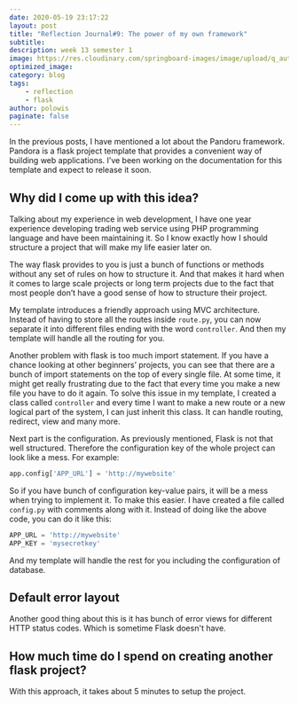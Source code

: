 ```yaml
---
date: 2020-05-19 23:17:22
layout: post
title: "Reflection Journal#9: The power of my own framework"
subtitle:
description: week 13 semester 1
image: https://res.cloudinary.com/springboard-images/image/upload/q_auto,f_auto,fl_lossy/wordpress/2019/07/sb-blog-programming.png
optimized_image:
category: blog
tags:
    - reflection
    - flask
author: polowis
paginate: false
---
```



In the previous posts, I have mentioned a lot about the Pandoru framework. Pandora is a flask project template that provides a convenient way of building web applications. I’ve been working on the documentation for this template and expect to release it soon. 

## Why did I come up with this idea? 
Talking about my experience in web development, I have one year experience developing trading web service using PHP programming language and have been maintaining it. So I know exactly how I should structure a project that will make my life easier later on. 

The way flask provides to you is just a bunch of functions or methods without any set of rules on how to structure it. And that makes it hard when it comes to large scale projects or long term projects due to the fact that most people don’t have a good sense of how to structure their project. 

My template introduces a friendly approach using MVC architecture. Instead of having to store all the routes inside ```route.py```, you can now separate it into different files ending with the word ```controller```. And then my template will handle all the routing for you. 

Another problem with flask is too much import statement. If you have a chance looking at other beginners’ projects, you can see that there are a bunch of import statements on the top of every single file. At some time, it might get really frustrating due to the fact that every time you make a new file you have to do it again. To solve this issue in my template, I created a class called ```controller``` and every time I want to make a new route or a new logical part of the system, I can just inherit this class. It can handle routing, redirect, view and many more. 

Next part is the configuration. As previously mentioned, Flask is not that well structured. Therefore the configuration key of the whole project can look like a mess. For example: 

```py
app.config['APP_URL'] = 'http://mywebsite'
```

So if you have bunch of configuration key-value pairs, it will be a mess when trying to implement it. To make this easier. I have created a file called ```config.py``` with comments along with it. Instead of doing like the above code, you can do it like this:

```py
APP_URL = 'http://mywebsite'
APP_KEY = 'mysecretkey'
```
And my template will handle the rest for you including the configuration of database. 

## Default error layout

Another good thing about this is it has bunch of error views for different HTTP status codes. Which is sometime Flask doesn't have.

## How much time do I spend on creating another flask project?

With this approach, it takes about 5 minutes to setup the project.